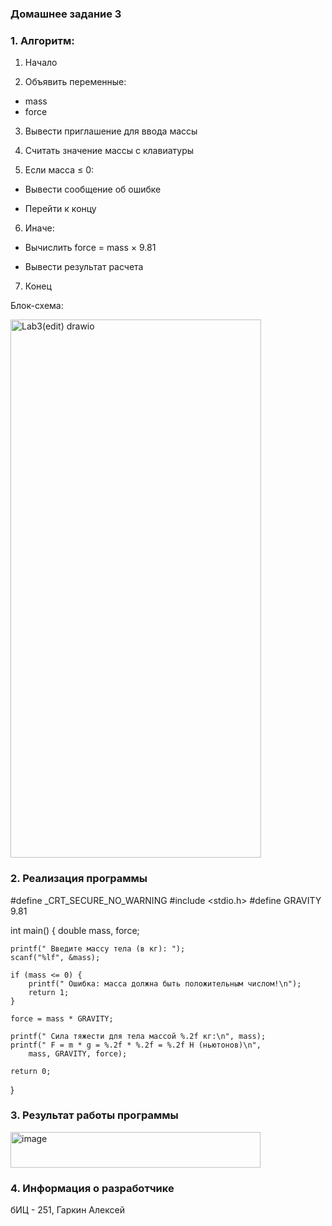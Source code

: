 ### Домашнее задание 3

### 1. Алгоритм:
1. Начало

2. Объявить переменные: 
- mass
- force

3. Вывести приглашение для ввода массы

4. Считать значение массы с клавиатуры

5. Если масса ≤ 0:
- Вывести сообщение об ошибке

- Перейти к концу

6. Иначе:

- Вычислить force = mass × 9.81

- Вывести результат расчета

7. Конец

Блок-схема:

<img width="401" height="861" alt="Lab3(edit) drawio" src="https://github.com/user-attachments/assets/14abff07-43e7-458a-a6f6-c3c7bd7dc700" />

### 2. Реализация программы

#define _CRT_SECURE_NO_WARNING 
#include <stdio.h>
#define GRAVITY 9.81

int main() {
    double mass, force;

    printf(" Введите массу тела (в кг): ");
    scanf("%lf", &mass);

    if (mass <= 0) {
        printf(" Ошибка: масса должна быть положительным числом!\n");
        return 1;
    }

    force = mass * GRAVITY;

    printf(" Сила тяжести для тела массой %.2f кг:\n", mass);
    printf(" F = m * g = %.2f * %.2f = %.2f Н (ньютонов)\n",
        mass, GRAVITY, force);

    return 0;
}

### 3. Результат работы программы

<img width="400" height="57" alt="image" src="https://github.com/user-attachments/assets/389818fe-c179-4af5-8b01-93be14bd02a4" />


### 4. Информация о разработчике
бИЦ - 251, Гаркин Алексей
